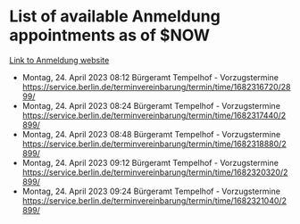 # List of available Anmeldung appointments as of $NOW
[Link to Anmeldung website](https://service.berlin.de/terminvereinbarung/termin/tag.php?termin=1&anliegen[]=120686&dienstleisterlist=122210,122217,327316,122219,327312,122227,327314,122231,327346,122243,327348,122254,122252,329742,122260,329745,122262,329748,122271,327278,122273,327274,122277,327276,330436,122280,327294,122282,327290,122284,327292,122291,327270,122285,327266,122286,327264,122296,327268,150230,329760,122297,327286,122294,327284,122312,329763,122314,329775,122304,327330,122311,327334,122309,327332,317869,122281,327352,122279,329772,122283,122276,327324,122274,327326,122267,329766,122246,327318,122251,327320,122257,327322,122208,327298,122226,327300&herkunft=http%3A%2F%2Fservice.berlin.de%2Fdienstleistung%2F120686%2F)
- Montag, 24. April 2023 08:12 Bürgeramt Tempelhof - Vorzugstermine https://service.berlin.de/terminvereinbarung/termin/time/1682316720/2899/
- Montag, 24. April 2023 08:24 Bürgeramt Tempelhof - Vorzugstermine https://service.berlin.de/terminvereinbarung/termin/time/1682317440/2899/
- Montag, 24. April 2023 08:48 Bürgeramt Tempelhof - Vorzugstermine https://service.berlin.de/terminvereinbarung/termin/time/1682318880/2899/
- Montag, 24. April 2023 09:12 Bürgeramt Tempelhof - Vorzugstermine https://service.berlin.de/terminvereinbarung/termin/time/1682320320/2899/
- Montag, 24. April 2023 09:24 Bürgeramt Tempelhof - Vorzugstermine https://service.berlin.de/terminvereinbarung/termin/time/1682321040/2899/
